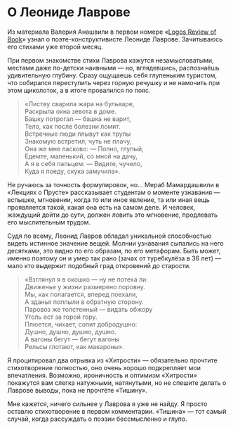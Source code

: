 
# О Леониде Лаврове

Из материала Валерия Анашвили в первом номере «[Logos Review of Book][1]» узнал о поэте-конструктивисте Леониде Лаврове. Зачитываюсь его стихами уже второй месяц.

При первом знакомстве стихи Лаврова кажутся незамысловатыми, местами даже по-детски наивными — но, вглядевшись, распознаёшь удивительную глубину. Сразу ощущаешь себя глупеньким туристом, что собирался переступить через горную речушку и не намочить при этом щиколоток, а в итоге провалился по пояс.

> «Листву сварила жара на бульваре,  
> Раскрыла окна зевота в доме.  
> Башку потрогал — башка не варит,  
> Тело, как после болезни ломит.  
> Встречные люди плывут как трупы  
> Знакомую встретил, чуть не плачу,  
> Она же мне ласково: — Полно, глупый,  
> Едемте, маленький, со мной на дачу,  
> А я в себя пальцем: — Видите, чучело,  
> Куда я поеду, скука замучила».  
> 
Не ручаюсь за точность формулировок, но… Мераб Мамардашвили в «Лекциях о Прусте» рассказывает студентам о моменте узнавания — вспышке, мгновении, когда то или иное явление, та или иная вещь проявляется такой, какая она есть на самом деле. И человек, жаждущий дойти до сути, должен ловить это мгновение, продлевать его мыслительным трудом. 

Судя по всему, Леонид Лавров обладал уникальной способностью видеть истинное значение вещей. Молнии узнавания сыпались на него десятками, это видно по его образам, по его метафорам. Быть может, именно поэтому он и умер так рано (зачах от туребкулёза в 36 лет) — мало кто выдержит подобный град откровений до старости.

> «Взглянул я в окошко — ну не потеха ли:  
> Движенье у жизни размерено поровну.  
> Мы, как полагается, вперед поехали,  
> А зданья поплыли в обратную сторону.  
> Паровоз же толстенный — видать обжору  
> Уголь ест за горой гору.  
> Плюется, чихает, сопит добродушно:  
> Душно, душно, душно, душно.  
> А вагоны бегут — бегут вагоны  
> Рельсы глотают, как макароны».  
> 
Я процитировал два отрывка из «Хитрости» — обязательно прочтите стихотворение полностью, оно очень хорошо подкрепляет мои впечатления. Возможно, ироничность и оптимизм «Хитрости» покажутся вам слегка натужными, натянутыми, но не спешите делать о Лаврове выводы, пока не прочтёте «Тишину». 

Мне кажется, ничего сильнее у Лаврова я уже не найду. Я просто оставлю стихотворение в первом комментарии. «Тишина» — тот самый случай, когда рассуждать о поэзии бессмысленно и глупо.

[1]:	http://umwelt-books.ru/lrb-01